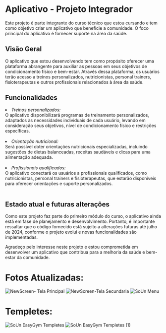 # Aplicativo - Projeto Integrador

Este projeto é parte integrante do curso técnico que estou cursando e tem como objetivo criar um aplicativo que beneficie a comunidade. O foco principal do aplicativo é fornecer suporte na área da saúde.

## Visão Geral 

O aplicativo que estou desenvolvendo tem como propósito oferecer uma plataforma abrangente para auxiliar as pessoas em seus objetivos de condicionamento físico e bem-estar. Através dessa plataforma, os usuários terão acesso a treinos personalizados, nutricionistas, personal trainers, fisioterapeutas e outros profissionais relacionados à área da saúde.

## Funcionalidades

<li><i>Treinos personalizados:</i></li>
O aplicativo disponibilizará programas de treinamento personalizados, adaptados às necessidades individuais de cada usuário, levando em consideração seus objetivos, nível de condicionamento físico e restrições específicas.
<br>
</br>
<li><i>Orientação nutricional:</i></li>
Será possível obter orientações nutricionais especializadas, incluindo sugestões de dietas balanceadas, receitas saudáveis e dicas para uma alimentação adequada.
<br>
</br>
<li><i>Profissionais qualificados:</i></li> O aplicativo conectará os usuários a profissionais qualificados, como nutricionistas, personal trainers e fisioterapeutas, que estarão disponíveis para oferecer orientações e suporte personalizados.
<br>
</br>

## Estado atual e futuras alterações

Como este projeto faz parte do primeiro módulo do curso, o aplicativo ainda está em fase de planejamento e desenvolvimento. Portanto, é importante ressaltar que o código fornecido está sujeito a alterações futuras até julho de 2024, conforme o projeto evolui e novas funcionalidades são implementadas.

Agradeço pelo interesse neste projeto e estou comprometida em desenvolver um aplicativo que contribua para a melhoria da saúde e bem-estar da comunidade.

# Fotos Atualizadas:

![NewScreen- Tela Principal](https://github.com/evellynamelia/Projeto-Integrador/assets/128506800/439ac3d5-f652-4334-a2c0-bfbd0d1d76f5)
![NewScreen-Tela Secundaria](https://github.com/evellynamelia/Projeto-Integrador/assets/128506800/cdbe25f6-1ac4-495c-bcc6-3b766addef6a)
![SoUn Menu](https://github.com/evellynamelia/Projeto-Integrador/assets/128506800/eb78b1cf-1762-4aff-b089-ce959ea27735)

# Templetes:
![SoUn EasyGym Templetes](https://github.com/evellynamelia/Projeto-Integrador/assets/128506800/8e317406-278f-4715-af08-7c67d491a698)
![SoUn EasyGym Templetes (1)](https://github.com/evellynamelia/Projeto-Integrador/assets/128506800/6af35834-52ff-472b-a6d9-0a8609370a5f)
